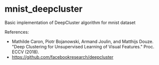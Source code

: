 # mnist_deepcluster
Basic implementation of DeepCluster algorithm for mnist dataset

References:
- Mathilde Caron, Piotr Bojanowski, Armand Joulin, and Matthijs Douze. "Deep Clustering for Unsupervised Learning of Visual Features." Proc. ECCV (2018).
- https://github.com/facebookresearch/deepcluster
